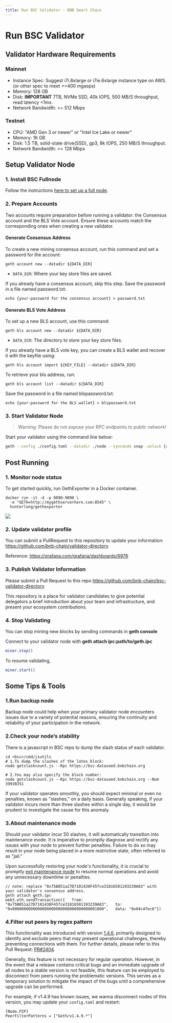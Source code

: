 ```yaml
---
title: Run BSC Validator - BNB Smart Chain
---
```


# Run BSC Validator

## Validator Hardware Requirements

### Mainnet

- Instance Spec: Suggest i7i.8xlarge or i7ie.6xlarge instance type on AWS. (or other spec to meet >=400 mgasps)
- Memory: 128 GB
- Disk: **IMPORTANT** 7TB, NVMe SSD, 40k IOPS, 500 MB/S throughput, read latency <1ms.
- Network Bandwidth: >= 512 Mbps

### Testnet

- CPU: "AMD Gen 3 or newer" or "Intel Ice Lake or newer"
- Memory: 16 GB
- Disk: 1.5 TB, solid-state drive(SSD), gp3, 8k IOPS, 250 MB/S throughput.
- Network Bandwidth: >= 128 Mbps

## Setup Validator Node

### 1. Install BSC Fullnode

Follow the instructions [here to set up a full node](../developers/node_operators/full_node.md).

### 2. Prepare Accounts

Two accounts require preparation before running a validator: the Consensus account and the BLS Vote account.
Ensure these accounts match the corresponding ones when creating a new validator.

#### Generate Consensus Address
To create a new mining consensus account, run this command and set a password for the account:

```shell
geth account new --datadir ${DATA_DIR}
```

-  `DATA_DIR`: Where your key store files are saved.

If you already have a consensus account, skip this step. Save the password in a file named password.txt:

```shell
echo {your-password for the consensus account} > password.txt
```

#### Generate BLS Vote Address

To set up a new BLS account, use this command:

```shell
geth bls account new --datadir ${DATA_DIR}
```

-  `DATA_DIR`: The directory to store your key store files.

If you already have a BLS vote key, you can create a BLS wallet and recover it with the keyfile using:

```shell
geth bls account import ${KEY_FILE} --datadir ${DATA_DIR}
```

To retrieve your bls address, run:

```shell
geth bls account list --datadir ${DATA_DIR}
```

Save the password in a file named blspassword.txt:

```shell
echo {your-password for the BLS wallet} > blspassword.txt
```

### 3. Start Validator Node

> Warning: Please do not expose your RPC endpoints to public network!

Start your validator using the command line below:

```bash
geth --config ./config.toml --datadir ./node --syncmode snap -unlock {accounts to sign txs, including your mining account at least} --miner.etherbase {the address of your mining account} --password password.txt --blspassword blspassword.txt --mine --vote --allow-insecure-unlock --cache 18000
```

## Post Running

### 1. Monitor node status

To get started quickly, run GethExporter in a Docker container.

```
docker run -it -d -p 9090:9090 \
  -e "GETH=http://mygethserverhere.com:8545" \
  hunterlong/gethexporter
```

![](https://grafana.com/api/dashboards/6976/images/4471/image)

### 2. Update validator profile

You can submit a PullRequest to this repository to update your information: <https://github.com/bnb-chain/validator-directory>

Reference: <https://grafana.com/grafana/dashboards/6976>


### 3. Publish Validator Information

Please submit a Pull Request to this repo <https://github.com/bnb-chain/bsc-validator-directory>

This repository is a place for validator candidates to give potential delegators a brief introduction about your team and infrastructure, and present your ecosystem contributions.

### 4. Stop Validating

You can stop mining new blocks by sending commands in **geth console**

Connect to your validator node with **geth attach ipc:path/to/geth.ipc**

```bash
miner.stop()
```

To resume validating,
```bash
miner.start()
```

## Some Tips & Tools
### 1.Run backup node
Backup node could help when your primary validator node encounters issues due to a variety of potential reasons, ensuring the continuity and reliability of your participation in the network.

### 2.Check your node’s stability
There is a javascript in BSC repo to dump the slash status of each validator.
```
cd <bsc>/cmd/jsutils
# 1.To dump the slashes of the lates block:
node getslashcount.js --Rpc https://bsc-dataseed.bnbchain.org

# 2.You may also specify the block number:
node getslashcount.js --Rpc https://bsc-dataseed.bnbchain.org --Num 39938351
```
If your validator operates smoothly, you should expect minimal or even no penalties, known as "slashes," on a daily basis. Generally speaking, if your validator incurs more than three slashes within a single day, it would be prudent to investigate the cause for this anomaly.

### 3.About maintenance mode
Should your validator incur 50 slashes, it will automatically transition into maintenance mode. It is imperative to promptly diagnose and rectify any issues with your node to prevent further penalties. Failure to do so may result in your node being placed in a more restrictive state, often referred to as "jail."

Upon successfully restoring your node's functionality, it is crucial to promptly [exit maintenance mode](https://github.com/bnb-chain/bsc/blob/master/docs/parlia/README-BEP-127.md#exit-maintenance) to resume normal operations and avoid any unnecessary downtime or penalties.
```
// note: replace "0x75B851a27D7101438F45fce31816501193239A83" with your validator's consensus address.
geth attach geth.ipc
web3.eth.sendTransaction({   from: "0x75B851a27D7101438F45fce31816501193239A83",   to: "0x0000000000000000000000000000000000001000",   data: "0x04c4fec6"})
```

### 4.Filter out peers by regex pattern
This functionality was introduced with version [1.4.6](https://github.com/bnb-chain/bsc/releases/tag/v1.4.6), primarily designed to identify and exclude peers that may present operational challenges, thereby preventing connections with them. For further details, please refer to this Pull Request: [PR#2404](https://github.com/bnb-chain/bsc/pull/2404).

Generally, this feature is not necessary for regular operation. However, in the event that a release contains critical bugs and an immediate upgrade of all nodes to a stable version is not feasible, this feature can be employed to disconnect from peers running the problematic versions. This serves as a temporary solution to mitigate the impact of the bugs until a comprehensive upgrade can be performed.

For example, if v1.4.9 has known issues, we wanna disconnect nodes of this version, you may update your `config.toml` and restart:
```
[Node.P2P]
PeerFilterPatterns = ["Geth/v1.4.9.*"]
```
